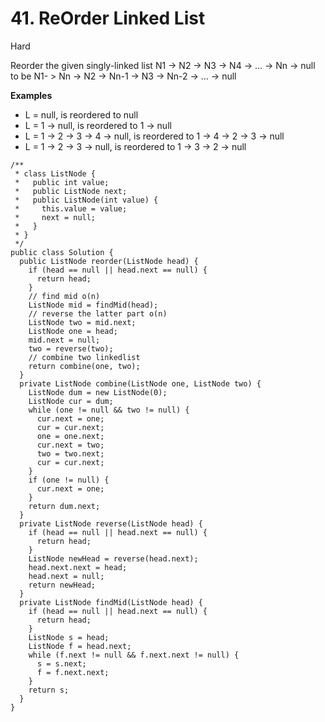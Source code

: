 # 41. ReOrder Linked List

Hard

Reorder the given singly-linked list N1 -&gt; N2 -&gt; N3 -&gt; N4 -&gt; … -&gt; Nn -&gt; null to be N1- &gt; Nn -&gt; N2 -&gt; Nn-1 -&gt; N3 -&gt; Nn-2 -&gt; … -&gt; null

**Examples**

* L = null, is reordered to null
* L = 1 -&gt; null, is reordered to 1 -&gt; null
* L = 1 -&gt; 2 -&gt; 3 -&gt; 4 -&gt; null, is reordered to 1 -&gt; 4 -&gt; 2 -&gt; 3 -&gt; null
* L = 1 -&gt; 2 -&gt; 3 -&gt; null, is reordered to 1 -&gt; 3 -&gt; 2 -&gt; null

```text
/**
 * class ListNode {
 *   public int value;
 *   public ListNode next;
 *   public ListNode(int value) {
 *     this.value = value;
 *     next = null;
 *   }
 * }
 */
public class Solution {
  public ListNode reorder(ListNode head) {
    if (head == null || head.next == null) {
      return head;
    }
    // find mid o(n)
    ListNode mid = findMid(head);
    // reverse the latter part o(n)
    ListNode two = mid.next;
    ListNode one = head;
    mid.next = null;
    two = reverse(two);
    // combine two linkedlist
    return combine(one, two);
  }
  private ListNode combine(ListNode one, ListNode two) {
    ListNode dum = new ListNode(0);    
    ListNode cur = dum;
    while (one != null && two != null) {
      cur.next = one;
      cur = cur.next;
      one = one.next;
      cur.next = two;
      two = two.next;
      cur = cur.next;
    }
    if (one != null) {
      cur.next = one;
    }
    return dum.next;
  }
  private ListNode reverse(ListNode head) {
    if (head == null || head.next == null) {
      return head;
    }
    ListNode newHead = reverse(head.next);
    head.next.next = head;
    head.next = null;
    return newHead;    
  }
  private ListNode findMid(ListNode head) {
    if (head == null || head.next == null) {
      return head;
    }
    ListNode s = head;
    ListNode f = head.next;
    while (f.next != null && f.next.next != null) {
      s = s.next;
      f = f.next.next;
    } 
    return s;   
  }
}

```

